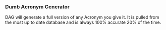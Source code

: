 ### Dumb Acronym Generator

DAG will generate a full version of any Acronym you give it. It is pulled from the most up to date database and is always 100% accurate 20% of the time.